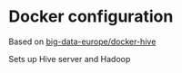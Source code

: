 # Docker configuration 
Based on [big-data-europe/docker-hive](https://github.com/big-data-europe/docker-hive)

Sets up Hive server and Hadoop  

